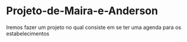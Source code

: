 # Projeto-de-Maira-e-Anderson
Iremos fazer um projeto no qual consiste em se ter uma agenda para os estabelecimentos
